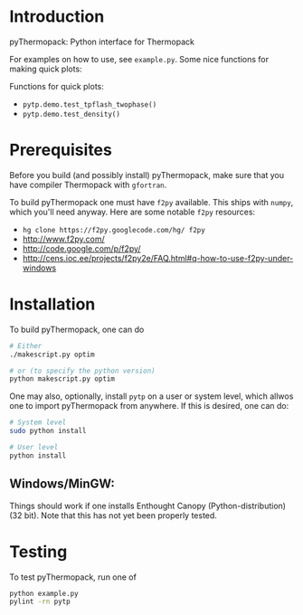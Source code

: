 # Introduction

pyThermopack: Python interface for Thermopack

For examples on how to use, see `example.py`. Some nice functions for making
quick plots:

Functions for quick plots:
- `pytp.demo.test_tpflash_twophase()`
- `pytp.demo.test_density()`

# Prerequisites

Before you build (and possibly install) pyThermopack, make sure that you have
compiler Thermopack with `gfortran`.

To build pyThermopack one must have `f2py` available. This ships with `numpy`,
which you'll need anyway. Here are some notable `f2py` resources:
* `hg clone https://f2py.googlecode.com/hg/ f2py `
* http://www.f2py.com/
* http://code.google.com/p/f2py/
* http://cens.ioc.ee/projects/f2py2e/FAQ.html#q-how-to-use-f2py-under-windows

# Installation

To build pyThermopack, one can do

```sh
# Either
./makescript.py optim

# or (to specify the python version)
python makescript.py optim
```

One may also, optionally, install `pytp` on a user or system level, which
allwos one to import pyThermopack from anywhere. If this is desired, one can
do:

```sh
# System level
sudo python install

# User level
python install
```

## Windows/MinGW:

Things should work if one installs Enthought Canopy (Python-distribution) (32
bit). Note that this has not yet been properly tested.

# Testing

To test pyThermopack, run one of

```sh
python example.py
pylint -rn pytp
```
